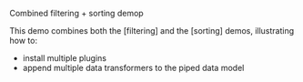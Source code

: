 Combined filtering + sorting demop

This demo combines both the [filtering] and the [sorting] demos, illustrating how to:
* install multiple plugins
* append multiple data transformers to the piped data model
